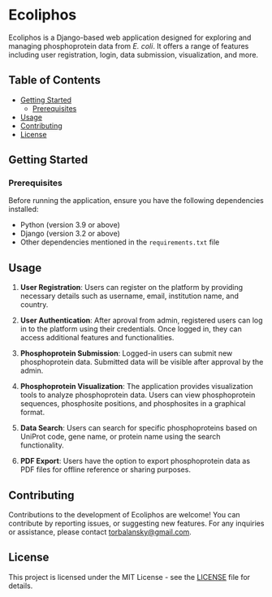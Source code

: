 # Ecoliphos

Ecoliphos is a Django-based web application designed for exploring and managing phosphoprotein data from <em>E. coli</em>. It offers a range of features including user registration, login, data submission, visualization, and more.

## Table of Contents

- [Getting Started](#getting-started)
  - [Prerequisites](#prerequisites)
- [Usage](#usage)
- [Contributing](#contributing)
- [License](#license)

## Getting Started

### Prerequisites

Before running the application, ensure you have the following dependencies installed:

- Python (version 3.9 or above)
- Django (version 3.2 or above)
- Other dependencies mentioned in the `requirements.txt` file

## Usage

1. **User Registration**: Users can register on the platform by providing necessary details such as username, email, institution name, and country.

2. **User Authentication**: After aproval from admin, registered users can log in to the platform using their credentials. Once logged in, they can access additional features and functionalities.

3. **Phosphoprotein Submission**: Logged-in users can submit new phosphoprotein data. Submitted data will be visible after approval by the admin.

4. **Phosphoprotein Visualization**: The application provides visualization tools to analyze phosphoprotein data. Users can view phosphoprotein sequences, phosphosite positions, and phosphosites in a graphical format.

5. **Data Search**: Users can search for specific phosphoproteins based on UniProt code, gene name, or protein name using the search functionality.

6. **PDF Export**: Users have the option to export phosphoprotein data as PDF files for offline reference or sharing purposes.

## Contributing

Contributions to the development of Ecoliphos are welcome! You can contribute by reporting issues, or suggesting new features. For any inquiries or assistance, please contact torbalansky@gmail.com.

## License

This project is licensed under the MIT License - see the [LICENSE](LICENSE) file for details.
